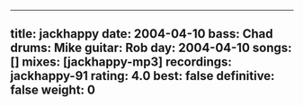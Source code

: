 
---
title: jackhappy
date: 2004-04-10
bass:	Chad
drums:	Mike
guitar:	Rob
day: 2004-04-10
songs: []
mixes: [jackhappy-mp3]
recordings: jackhappy-91
rating: 4.0
best: false
definitive: false
weight: 0
---
